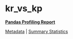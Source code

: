 # kr_vs_kp

[**Pandas Profiling Report**](../docs_sources/profile/kr_vs_kp.html)

[Metadata](metadata.yaml) | [Summary Statistics](summary_stats.csv)

